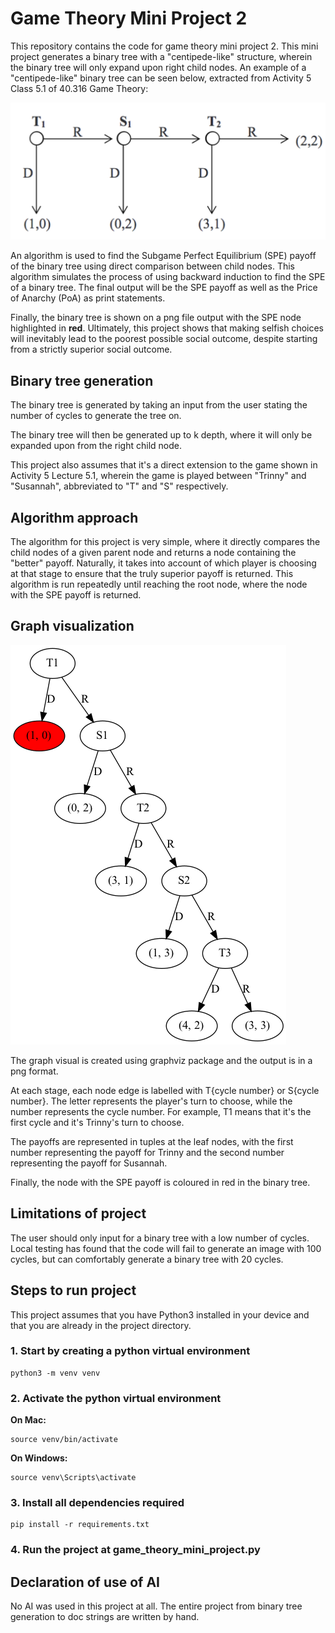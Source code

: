 # Game Theory Mini Project 2

This repository contains the code for game theory mini project 2. This mini project generates a binary tree with a "centipede-like" structure, wherein the binary tree will only expand upon right child nodes. An example of a "centipede-like" binary tree can be seen below, extracted from Activity 5 Class 5.1 of 40.316 Game Theory:

![Centipede structure binary tree](images/centipede-binary-tree-example.png)


An algorithm is used to find the Subgame Perfect Equilibrium (SPE) payoff of the binary tree using direct comparison between child nodes. This algorithm simulates the process of using backward induction to find the SPE of a binary tree. The final output will be the SPE payoff as well as the Price of Anarchy (PoA) as print statements.

Finally, the binary tree is shown on a png file output with the SPE node highlighted in **red**. Ultimately, this project shows that making selfish choices will inevitably lead to the poorest possible social outcome, despite starting from a strictly superior social outcome.

## Binary tree generation
The binary tree is generated by taking an input from the user stating the number of cycles to generate the tree on. 

The binary tree will then be generated up to k depth, where it will only be expanded upon from the right child node. 

This project also assumes that it's a direct extension to the game shown in Activity 5 Lecture 5.1, wherein the game is played between "Trinny" and "Susannah", abbreviated to "T" and "S" respectively. 

## Algorithm approach

The algorithm for this project is very simple, where it directly compares the child nodes of a given parent node and returns a node containing the "better" payoff. Naturally, it takes into account of which player is choosing at that stage to ensure that the truly superior payoff is returned. This algorithm is run repeatedly until reaching the root node, where the node with the SPE payoff is returned.

## Graph visualization

![Visual example of binary tree generated with 3 cycles](images/full_binary_tree.png)

The graph visual is created using graphviz package and the output is in a png format. 

At each stage, each node edge is labelled with T{cycle number} or S{cycle number}. The letter represents the player's turn to choose, while the number represents the cycle number. For example, T1 means that it's the first cycle and it's Trinny's turn to choose. 

The payoffs are represented in tuples at the leaf nodes, with the first number representing the payoff for Trinny and the second number representing the payoff for Susannah. 

Finally, the node with the SPE payoff is coloured in red in the binary tree.

## Limitations of project
The user should only input for a binary tree with a low number of cycles. Local testing has found that the code will fail to generate an image with 100 cycles, but can comfortably generate a binary tree with 20 cycles.

## Steps to run project
This project assumes that you have Python3 installed in your device and that you are already in the project directory.

### 1. Start by creating a python virtual environment
```
python3 -m venv venv
```

### 2. Activate the python virtual environment
**On Mac:**
```
source venv/bin/activate
```

**On Windows:**
```
source venv\Scripts\activate
```

### 3. Install all dependencies required
```
pip install -r requirements.txt
```

### 4. Run the project at game_theory_mini_project.py

## Declaration of use of AI

No AI was used in this project at all. The entire project from binary tree generation to doc strings are written by hand. 